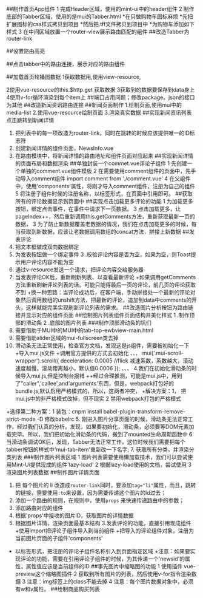 ##制作首页App组件
1 完成Header区域，使用的mint-ui中的header组件
2 制作底部的Tabber区域，使用的是mui的Tabber.html
  *在只做购物车图标麻烦
  *先把扩展图标的css样式拷贝到项目
  *然后把.tff文件拷贝到项目中
  *为购物车添加如下样式
3 在中间区域放置一个router-view展示路由匹配的组件
##改造Tabber为router-link

##设置路由高亮

##点击tabber中的路由连接，展示对应的路由组件

##加载首页轮播图数据
1获取数据用,使用view-resource,

2使用vue-resource的this.$http.get 获取数据
3获取到的数据要保存到data身上
4使用v-for循环渲染到每个item上
##端口占用问题；修改package。json的接口为其他
##改造新闻资讯路由连接
##新闻页面制作
1.绘制页面,使用mui中的media-list
2.使用vue-resource绘制页面
3.渲染真实数据
##实现新闻资讯列表 点击跳转到新闻详情
1. 把列表中的每一项改造为router-link，同时在跳转的时候应该提供唯一的ID标志符
2. 创建新闻详情的组件页面，NewsInfo.vue
3. 在路由模块中，将新闻详情的路由地址和组件页面对应起来
##实现新闻详情的页面布局和数据渲染
##单独封装一个commet.vue评论子组件
1 先创建一个单独的comment.vue组件模板
2 在需要使用comment组件的页面中，先手动导入comment组件
  import comment from './comment.vue'
4 在父组件中，使用'components'属性，将刚才导入comment组件，注册为自己的组件
5 将注册子组件时候的注册名称，以标签形式，在页面中引用即可。
##获取所有的评论数据显示到页面中
##实现点击加载更多评论的功能
1 为加载更多按钮，绑定点击事件，在事件中请求下一页数据。
3 点击加载更多，让pageIndex++，然后重新调用this.getComments方法，重新获取最新一页的数据，
3 为了防止新数据覆盖老数据的情况，我们在点击加载更多的时候，每当获取到新数据，应该让老数据调用数组的concat方法，拼接上新数据
##发表评论
1. 把文本框做成双向数据绑定
2. 为发表按钮做一个绑定事件
3 .校验评论内容是否为空，如果为空，则Toast提示用户评论内容不能为空
4. 通过v-resource发送一个请求，把评论内容交给服务器
5. 当发表评论OK后，重新刷新列表、以查看最新评论
   +如果调用getComments方法重新刷新评论列表的话。可能只能得最后一页的评论，前几页的评论获取不到
   +换一种思路：当评论成功后，在客户端，手动拼接处一个最新的评论对象然后调用数组的unshift方法，把最新的评论，追加到data中comments的开头，这样就能完美实现刷新评论列表的需求。
 ##改造图片分析按钮为路由链接并显示对应的组件页面
 ##绘制图片列表组件页面结构并美化样式
 1 .制作顶部的滑动条
 2 .底部的图片列表
 ###制作顶部滑动条的坑们
 1. 需要借助于MUI中的MUI中的tab-top-ewbview-main.html
 2. 需要借助alider区域的mui-fullscreen类去掉
 3. 滑动条无法正常使用，检查官方文档，发现这是js组件，需要被初始化一下
 +导入mui.js文件
 +调用官方提供的方式去初始化
 、、、
 mui('.mui-scroll-wrapper').scroll({
	deceleration: 0.0005 //flick 减速系数，系数越大，滚动速度越慢，滚动距离越小，默认值0.0006
});
 、、、
4.我们在初始化滑动条的时候导入mui.js,但是控制台报错
++经过合理推测，可能是mui.js中，用到了"caller",'callee',and'arguments'东西，但是，webpack打包好的bundle.js,默认启用严格模式的，所以，这两者冲突，
+解决方案：1， 把mui.js中的非严格模式改掉，但不现实 2 禁用webpack打包的严格模式

+选择第二种方案：1 装包：cnpm install babel-plugin-transform-remove-strict-mode -D
修改babelrc
5. 刚进入图片分享页面的时候，滑动条无法正常工作，经过我们认真的分析，发现，如果要初始化，滑动条，必须要等DOM元素加载完毕。所以，我们把初始化滑动条的代码，搬到了mounted生命周期函数中
6当滑动条调试OK后，发现，Tabber无法正常工作，这位时候我们需要把每个tabber按钮的样式中'mui-tab-item'重新改一下名字;
7. 获取所有分类，并渲染分类列表
###制作图片列表区域
1 图片列表需要使用懒加载技术，我们可以尝试使用Mint-Ui提供现成的组件'lazy-load'
2 根据lazy-load使用的文档，尝试使用
3 渲染图片列表数据
##制作图片详情页面
1. 把 每个图片的 li 改造成`router-link`同时，要添加`tag="li"`属性，而且，跳转的链接，需要使用`:to`来设置，因为需要传递这个图片的Id过去；
2. 添加一个路由的规则，在规则中，使用`props` 来快速传递路由中的参数；
3. 添加路由对应的组件
4. 根据'props'中接收的图片ID，获取图片的详情数据
5. 根据图片详情，渲染页面最基本结构
3.发表评论的功能，直接引用现成组件
+使用import把评论子组件导入到当前组件
+把导入的评论组件对象，注册为当前图片页面的子组件'components'
+ 以标签形式，把注册的评论子组件名称引入到页面指定区域
+注意：如果要实现评论的功能，需要在引用评论子组件的时候，为其传递一个'newsid'的属性，属性值应该是当前组件的ID
##事先图片中缩略图的功能
1 使用插件 vue-preview这个缩略图插件
2 获取到所有图片的列表，然后使用v-for指令渲染数据
3 注意：img标签上的class不能去掉
4 注意：每个图片数据对象中，必须有w和v属性。
##绘制商品购买列表
##


